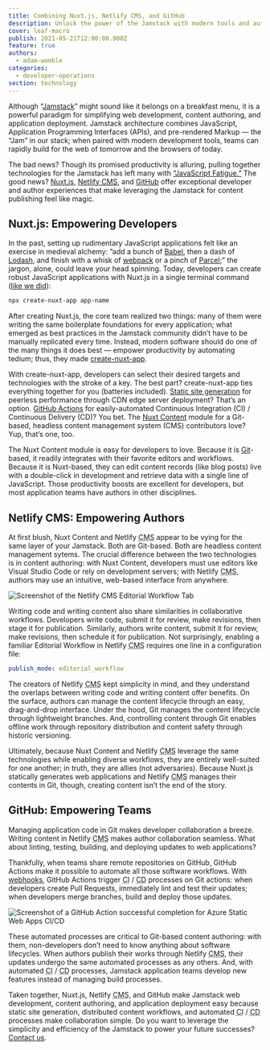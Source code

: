 ```yaml
---
title: Combining Nuxt.js, Netlify CMS, and GitHub
description: Unlock the power of the Jamstack with modern tools and automated workflows.
cover: leaf-macro
publish: 2021-05-21T12:00:00.000Z
feature: true
authors:
  - adam-womble
categories:
  - developer-operations
section: technology
---
```


Although “[Jamstack](https://jamstack.org)” might sound like it belongs on a breakfast menu, it is a powerful paradigm for simplifying web development, content authoring, and application deployment. Jamstack architecture combines JavaScript, Application Programming Interfaces (APIs), and pre-rendered Markup — the “Jam” in our stack; when paired with modern development tools, teams can rapidly build for the web of tomorrow and the browsers of today.

The bad news? Though its promised productivity is alluring, pulling together technologies for the Jamstack has left many with [“JavaScript Fatigue.”](https://css-tricks.com/javascript-fatigue/) The good news? [Nuxt.js](https://nuxtjs.org), [Netlify <abbr title="Content Management System">CMS</abbr>](https://www.netlifycms.org), and [GitHub](https://github.com) offer exceptional developer and author experiences that make leveraging the Jamstack for content publishing feel like magic.

## Nuxt.js: Empowering Developers

In the past, setting up rudimentary JavaScript applications felt like an exercise in medieval alchemy: ”add a bunch of [Babel](https://babeljs.io), then a dash of [Lodash](https://lodash.com), and finish with a whisk of [webpack](https://webpack.js.org) or a pinch of [Parcel](https://parceljs.org);” the jargon, alone, could leave your head spinning. Today, developers can create robust JavaScript applications with Nuxt.js in a single terminal command ([like we did](https://github.com/Nexus-Cognitive/website)):

```bash
npx create-nuxt-app app-name
```

After creating Nuxt.js, the core team realized two things: many of them were writing the same boilerplate foundations for every application; what emerged as best practices in the Jamstack community didn’t have to be manually replicated every time. Instead, modern software should do one of the many things it does best — empower productivity by automating tedium; thus, they made [create-nuxt-app](https://nuxtjs.org/docs/2.x/get-started/installation#using-create-nuxt-app).

With create-nuxt-app, developers can select their desired targets and technologies with the stroke of a key. The best part? create-nuxt-app ties everything together for you (batteries included). [Static site generation](https://nuxtjs.org/docs/2.x/concepts/static-site-generation) for peerless performance through CDN edge server deployment? That’s an option. [GitHub Actions](https://github.com/features/actions) for easily-automated Continuous Integration (CI) / Continuous Delivery (CD)? You bet. The [Nuxt Content](https://content.nuxtjs.org) module for a Git-based, headless content management system (CMS) contributors love? Yup, that’s one, too.

The Nuxt Content module is easy for developers to love. Because it is [Git](https://git-scm.com)-based, it readily integrates with their favorite editors and workflows. Because it is Nuxt-based, they can edit content records (like blog posts) live with a double-click in development and retrieve data with a single line of JavaScript. Those productivity boosts are excellent for developers, but most application teams have authors in other disciplines.

## Netlify CMS: Empowering Authors

At first blush, Nuxt Content and Netlify <abbr title="Content Management System">CMS</abbr> appear to be vying for the same layer of your Jamstack. Both are Git-based. Both are headless content management sytems. The crucial difference between the two technologies is in content authoring: with Nuxt Content, developers must use editors like Visual Studio Code or rely on development servers; with Netlify <abbr title="Content Management System">CMS</abbr>, authors may use an intuitive, web-based interface from anywhere.

![Screenshot of the Netlify CMS Editorial Workflow Tab](/images/netlify-cms-editorial-workflow.png)

Writing code and writing content also share similarities in collaborative workflows. Developers write code, submit it for review, make revisions, then stage it for publication. Similarly, authors write content, submit it for review, make revisions, then schedule it for publication. Not surprisingly, enabling a familiar Editorial Workflow in Netlify <abbr title="Content Management System">CMS</abbr> requires one line in a configuration file:

```yaml
publish_mode: editorial_workflow
```

The creators of Netlify <abbr title="Content Management System">CMS</abbr> kept simplicity in mind, and they understand the overlaps between writing code and writing content offer benefits. On the surface, authors can manage the content lifecycle through an easy, drag-and-drop interface. Under the hood, Git manages the content lifecycle through lightweight branches. And, controlling content through Git enables offline work through repository distribution and content safety through historic versioning.

Ultimately, because Nuxt Content and Netlify <abbr title="Content Management System">CMS</abbr> leverage the same technologies while enabling diverse workflows, they are entirely well-suited for one another; in truth, they are allies (not adversaries). Because Nuxt.js statically generates web applications and Netlify <abbr title="Content Management System">CMS</abbr> manages their contents in Git, though, creating content isn’t the end of the story.

## GitHub: Empowering Teams

Managing application code in Git makes developer collaboration a breeze. Writing content in Netlify <abbr title="Content Management System">CMS</abbr> makes author collaboration seamless. What about linting, testing, building, and deploying updates to web applications?

Thankfully, when teams share remote repositories on GitHub, GitHub Actions make it possible to automate all those software workflows. With [webhooks](https://docs.microsoft.com/en-us/aspnet/webhooks/), GitHub Actions trigger <abbr title="Continuous Integration">CI</abbr> / <abbr title="Continuous Delivery">CD</abbr> processes on Git actions: when developers create Pull Requests, immediately lint and test their updates; when developers merge branches, build and deploy those updates.

![Screenshot of a GitHub Action successful completion for Azure Static Web Apps CI/CD](/images/github-actions-ci-cd.png)

These automated processes are critical to Git-based content authoring: with them, non-developers don’t need to know anything about software lifecycles. When authors publish their works through Netlify <abbr title="Content Management System">CMS</abbr>, their updates undergo the same automated processes as any others. And, with automated <abbr title="Continuous Integration">CI</abbr> / <abbr title="Continuous Delivery">CD</abbr> processes, Jamstack application teams develop new features instead of managing build processes.

Taken together, Nuxt.js, Netlify <abbr title="Content Management System">CMS</abbr>, and GitHub make Jamstack web development, content authoring, and application deployment easy because static site generation, distributed content workflows, and automated <abbr title="Continuous Integration">CI</abbr> / <abbr title="Continuous Delivery">CD</abbr> processes make collaboration simple. Do you want to leverage the simplicity and efficiency of the Jamstack to power your future successes? [Contact us](mailto:outcomes@nexuscognitive.com).
